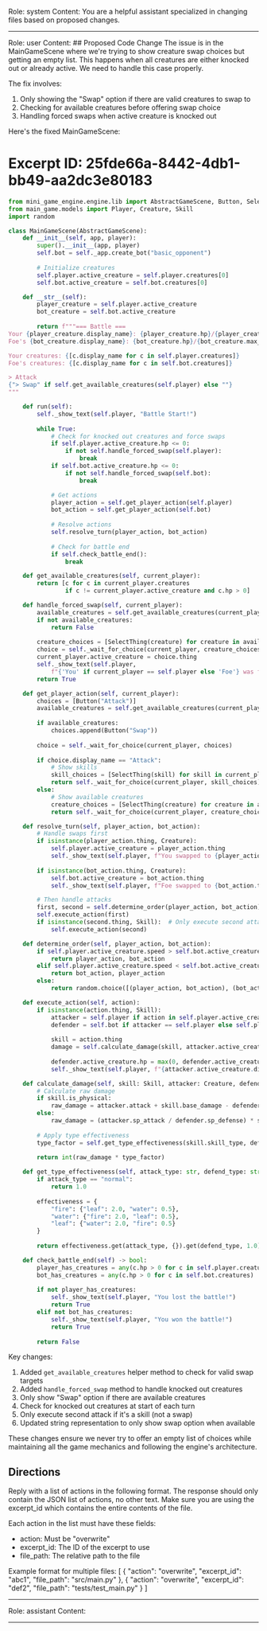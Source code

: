 Role: system
Content: You are a helpful assistant specialized in changing files based on proposed changes.
__________________
Role: user
Content: ## Proposed Code Change
The issue is in the MainGameScene where we're trying to show creature swap choices but getting an empty list. This happens when all creatures are either knocked out or already active. We need to handle this case properly.

The fix involves:
1. Only showing the "Swap" option if there are valid creatures to swap to
2. Checking for available creatures before offering swap choice
3. Handling forced swaps when active creature is knocked out

Here's the fixed MainGameScene:

# Excerpt ID: 25fde66a-8442-4db1-bb49-aa2dc3e80183
```python main_game/scenes/main_game_scene.py
from mini_game_engine.engine.lib import AbstractGameScene, Button, SelectThing
from main_game.models import Player, Creature, Skill
import random

class MainGameScene(AbstractGameScene):
    def __init__(self, app, player):
        super().__init__(app, player)
        self.bot = self._app.create_bot("basic_opponent")
        
        # Initialize creatures
        self.player.active_creature = self.player.creatures[0]
        self.bot.active_creature = self.bot.creatures[0]

    def __str__(self):
        player_creature = self.player.active_creature
        bot_creature = self.bot.active_creature
        
        return f"""=== Battle ===
Your {player_creature.display_name}: {player_creature.hp}/{player_creature.max_hp} HP
Foe's {bot_creature.display_name}: {bot_creature.hp}/{bot_creature.max_hp} HP

Your creatures: {[c.display_name for c in self.player.creatures]}
Foe's creatures: {[c.display_name for c in self.bot.creatures]}

> Attack
{"> Swap" if self.get_available_creatures(self.player) else ""}
"""

    def run(self):
        self._show_text(self.player, "Battle Start!")
        
        while True:
            # Check for knocked out creatures and force swaps
            if self.player.active_creature.hp <= 0:
                if not self.handle_forced_swap(self.player):
                    break
            if self.bot.active_creature.hp <= 0:
                if not self.handle_forced_swap(self.bot):
                    break

            # Get actions
            player_action = self.get_player_action(self.player)
            bot_action = self.get_player_action(self.bot)
            
            # Resolve actions
            self.resolve_turn(player_action, bot_action)
            
            # Check for battle end
            if self.check_battle_end():
                break

    def get_available_creatures(self, current_player):
        return [c for c in current_player.creatures 
                if c != current_player.active_creature and c.hp > 0]

    def handle_forced_swap(self, current_player):
        available_creatures = self.get_available_creatures(current_player)
        if not available_creatures:
            return False
            
        creature_choices = [SelectThing(creature) for creature in available_creatures]
        choice = self._wait_for_choice(current_player, creature_choices)
        current_player.active_creature = choice.thing
        self._show_text(self.player, 
            f"{'You' if current_player == self.player else 'Foe'} was forced to swap to {choice.thing.display_name}!")
        return True

    def get_player_action(self, current_player):
        choices = [Button("Attack")]
        available_creatures = self.get_available_creatures(current_player)
        
        if available_creatures:
            choices.append(Button("Swap"))
            
        choice = self._wait_for_choice(current_player, choices)
        
        if choice.display_name == "Attack":
            # Show skills
            skill_choices = [SelectThing(skill) for skill in current_player.active_creature.skills]
            return self._wait_for_choice(current_player, skill_choices)
        else:
            # Show available creatures
            creature_choices = [SelectThing(creature) for creature in available_creatures]
            return self._wait_for_choice(current_player, creature_choices)

    def resolve_turn(self, player_action, bot_action):
        # Handle swaps first
        if isinstance(player_action.thing, Creature):
            self.player.active_creature = player_action.thing
            self._show_text(self.player, f"You swapped to {player_action.thing.display_name}!")
            
        if isinstance(bot_action.thing, Creature):
            self.bot.active_creature = bot_action.thing
            self._show_text(self.player, f"Foe swapped to {bot_action.thing.display_name}!")

        # Then handle attacks
        first, second = self.determine_order(player_action, bot_action)
        self.execute_action(first)
        if isinstance(second.thing, Skill):  # Only execute second attack if it's a skill
            self.execute_action(second)

    def determine_order(self, player_action, bot_action):
        if self.player.active_creature.speed > self.bot.active_creature.speed:
            return player_action, bot_action
        elif self.player.active_creature.speed < self.bot.active_creature.speed:
            return bot_action, player_action
        else:
            return random.choice([(player_action, bot_action), (bot_action, player_action)])

    def execute_action(self, action):
        if isinstance(action.thing, Skill):
            attacker = self.player if action in self.player.active_creature.skills else self.bot
            defender = self.bot if attacker == self.player else self.player
            
            skill = action.thing
            damage = self.calculate_damage(skill, attacker.active_creature, defender.active_creature)
            
            defender.active_creature.hp = max(0, defender.active_creature.hp - damage)
            self._show_text(self.player, f"{attacker.active_creature.display_name} used {skill.display_name} for {damage} damage!")

    def calculate_damage(self, skill: Skill, attacker: Creature, defender: Creature) -> int:
        # Calculate raw damage
        if skill.is_physical:
            raw_damage = attacker.attack + skill.base_damage - defender.defense
        else:
            raw_damage = (attacker.sp_attack / defender.sp_defense) * skill.base_damage
            
        # Apply type effectiveness
        type_factor = self.get_type_effectiveness(skill.skill_type, defender.creature_type)
        
        return int(raw_damage * type_factor)

    def get_type_effectiveness(self, attack_type: str, defend_type: str) -> float:
        if attack_type == "normal":
            return 1.0
            
        effectiveness = {
            "fire": {"leaf": 2.0, "water": 0.5},
            "water": {"fire": 2.0, "leaf": 0.5},
            "leaf": {"water": 2.0, "fire": 0.5}
        }
        
        return effectiveness.get(attack_type, {}).get(defend_type, 1.0)

    def check_battle_end(self) -> bool:
        player_has_creatures = any(c.hp > 0 for c in self.player.creatures)
        bot_has_creatures = any(c.hp > 0 for c in self.bot.creatures)
        
        if not player_has_creatures:
            self._show_text(self.player, "You lost the battle!")
            return True
        elif not bot_has_creatures:
            self._show_text(self.player, "You won the battle!")
            return True
            
        return False
```

Key changes:
1. Added `get_available_creatures` helper method to check for valid swap targets
2. Added `handle_forced_swap` method to handle knocked out creatures
3. Only show "Swap" option if there are available creatures
4. Check for knocked out creatures at start of each turn
5. Only execute second attack if it's a skill (not a swap)
6. Updated string representation to only show swap option when available

These changes ensure we never try to offer an empty list of choices while maintaining all the game mechanics and following the engine's architecture.

## Directions
Reply with a list of actions in the following format. The response should only contain the JSON list of actions, no other text.
Make sure you are using the excerpt_id which contains the entire contents of the file.

Each action in the list must have these fields:
- action: Must be "overwrite"
- excerpt_id: The ID of the excerpt to use
- file_path: The relative path to the file

Example format for multiple files:
[
    {
        "action": "overwrite",
        "excerpt_id": "abc1",
        "file_path": "src/main.py"
    },
    {
        "action": "overwrite",
        "excerpt_id": "def2",
        "file_path": "tests/test_main.py"
    }
]
__________________
Role: assistant
Content: 
__________________
